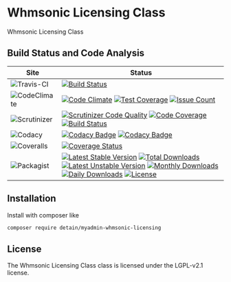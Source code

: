# Whmsonic Licensing Class

Whmsonic Licensing Class

## Build Status and Code Analysis

Site          | Status
--------------|---------------------------
![Travis-CI](http://i.is.cc/storage/GYd75qN.png "Travis-CI")     | [![Build Status](https://travis-ci.org/detain/myadmin-whmsonic-licensing.svg?branch=master)](https://travis-ci.org/detain/myadmin-whmsonic-licensing)
![CodeClimate](http://i.is.cc/storage/GYlageh.png "CodeClimate")  | [![Code Climate](https://codeclimate.com/github/detain/myadmin-whmsonic-licensing/badges/gpa.svg)](https://codeclimate.com/github/detain/myadmin-whmsonic-licensing) [![Test Coverage](https://codeclimate.com/github/detain/myadmin-whmsonic-licensing/badges/coverage.svg)](https://codeclimate.com/github/detain/myadmin-whmsonic-licensing/coverage) [![Issue Count](https://codeclimate.com/github/detain/myadmin-whmsonic-licensing/badges/issue_count.svg)](https://codeclimate.com/github/detain/myadmin-whmsonic-licensing)
![Scrutinizer](http://i.is.cc/storage/GYeUnux.png "Scrutinizer")   | [![Scrutinizer Code Quality](https://scrutinizer-ci.com/g/myadmin-plugins/myadmin-whmsonic-licensing/badges/quality-score.png?b=master)](https://scrutinizer-ci.com/g/myadmin-plugins/myadmin-whmsonic-licensing/?branch=master) [![Code Coverage](https://scrutinizer-ci.com/g/myadmin-plugins/myadmin-whmsonic-licensing/badges/coverage.png?b=master)](https://scrutinizer-ci.com/g/myadmin-plugins/myadmin-whmsonic-licensing/?branch=master) [![Build Status](https://scrutinizer-ci.com/g/myadmin-plugins/myadmin-whmsonic-licensing/badges/build.png?b=master)](https://scrutinizer-ci.com/g/myadmin-plugins/myadmin-whmsonic-licensing/build-status/master)
![Codacy](http://i.is.cc/storage/GYi66Cx.png "Codacy")        | [![Codacy Badge](https://api.codacy.com/project/badge/Grade/226251fc068f4fd5b4b4ef9a40011d06)](https://www.codacy.com/app/detain/myadmin-whmsonic-licensing) [![Codacy Badge](https://api.codacy.com/project/badge/Coverage/25fa74eb74c947bf969602fcfe87e349)](https://www.codacy.com/app/detain/myadmin-whmsonic-licensing?utm_source=github.com&utm_medium=referral&utm_content=detain/myadmin-whmsonic-licensing&utm_campaign=Badge_Coverage)
![Coveralls](http://i.is.cc/storage/GYjNSim.png "Coveralls")    | [![Coverage Status](https://coveralls.io/repos/github/detain/db_abstraction/badge.svg?branch=master)](https://coveralls.io/github/detain/myadmin-whmsonic-licensing?branch=master)
![Packagist](http://i.is.cc/storage/GYacBEX.png "Packagist")     | [![Latest Stable Version](https://poser.pugx.org/detain/myadmin-whmsonic-licensing/version)](https://packagist.org/packages/detain/myadmin-whmsonic-licensing) [![Total Downloads](https://poser.pugx.org/detain/myadmin-whmsonic-licensing/downloads)](https://packagist.org/packages/detain/myadmin-whmsonic-licensing) [![Latest Unstable Version](https://poser.pugx.org/detain/myadmin-whmsonic-licensing/v/unstable)](//packagist.org/packages/detain/myadmin-whmsonic-licensing) [![Monthly Downloads](https://poser.pugx.org/detain/myadmin-whmsonic-licensing/d/monthly)](https://packagist.org/packages/detain/myadmin-whmsonic-licensing) [![Daily Downloads](https://poser.pugx.org/detain/myadmin-whmsonic-licensing/d/daily)](https://packagist.org/packages/detain/myadmin-whmsonic-licensing) [![License](https://poser.pugx.org/detain/myadmin-whmsonic-licensing/license)](https://packagist.org/packages/detain/myadmin-whmsonic-licensing)


## Installation

Install with composer like

```sh
composer require detain/myadmin-whmsonic-licensing
```

## License

The Whmsonic Licensing Class class is licensed under the LGPL-v2.1 license.

